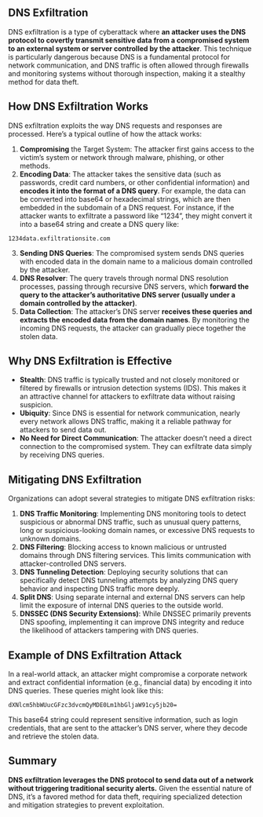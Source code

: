 ## DNS Exfiltration
DNS exfiltration is a type of cyberattack where **an attacker uses the DNS protocol to covertly transmit sensitive data from a compromised system to an external system or server controlled by the attacker**. This technique is particularly dangerous because DNS is a fundamental protocol for network communication, and DNS traffic is often allowed through firewalls and monitoring systems without thorough inspection, making it a stealthy method for data theft.

## How DNS Exfiltration Works
DNS exfiltration exploits the way DNS requests and responses are processed. Here’s a typical outline of how the attack works:
1. **Compromising** the Target System: The attacker first gains access to the victim’s system or network through malware, phishing, or other methods.
2. **Encoding Data**: The attacker takes the sensitive data (such as passwords, credit card numbers, or other confidential information) and **encodes it into the format of a DNS query**. For example, the data can be converted into base64 or hexadecimal strings, which are then embedded in the subdomain of a DNS request.
For instance, if the attacker wants to exfiltrate a password like “1234”, they might convert it into a base64 string and create a DNS query like:

```
1234data.exfiltrationsite.com
```

3. **Sending DNS Queries**: The compromised system sends DNS queries with encoded data in the domain name to a malicious domain controlled by the attacker.
4. **DNS Resolver**: The query travels through normal DNS resolution processes, passing through recursive DNS servers, which **forward the query to the attacker’s authoritative DNS server (usually under a domain controlled by the attacker)**.
5. **Data Collection**: The attacker’s DNS server **receives these queries and extracts the encoded data from the domain names**. By monitoring the incoming DNS requests, the attacker can gradually piece together the stolen data.

## Why DNS Exfiltration is Effective
- **Stealth**: DNS traffic is typically trusted and not closely monitored or filtered by firewalls or intrusion detection systems (IDS). This makes it an attractive channel for attackers to exfiltrate data without raising suspicion.
- **Ubiquity**: Since DNS is essential for network communication, nearly every network allows DNS traffic, making it a reliable pathway for attackers to send data out.
- **No Need for Direct Communication**: The attacker doesn’t need a direct connection to the compromised system. They can exfiltrate data simply by receiving DNS queries.

## Mitigating DNS Exfiltration
Organizations can adopt several strategies to mitigate DNS exfiltration risks:
1. **DNS Traffic Monitoring**: Implementing DNS monitoring tools to detect suspicious or abnormal DNS traffic, such as unusual query patterns, long or suspicious-looking domain names, or excessive DNS requests to unknown domains.
2. **DNS Filtering**: Blocking access to known malicious or untrusted domains through DNS filtering services. This limits communication with attacker-controlled DNS servers.
3. **DNS Tunneling Detection**: Deploying security solutions that can specifically detect DNS tunneling attempts by analyzing DNS query behavior and inspecting DNS traffic more deeply.
4. **Split DNS**: Using separate internal and external DNS servers can help limit the exposure of internal DNS queries to the outside world.
5. **DNSSEC (DNS Security Extensions)**: While DNSSEC primarily prevents DNS spoofing, implementing it can improve DNS integrity and reduce the likelihood of attackers tampering with DNS queries.

## Example of DNS Exfiltration Attack
In a real-world attack, an attacker might compromise a corporate network and extract confidential information (e.g., financial data) by encoding it into DNS queries. These queries might look like this:

```
dXNlcm5hbWUucGFzc3dvcmQyMDE0Lm1hbGljaW91cy5jb20=
```

This base64 string could represent sensitive information, such as login credentials, that are sent to the attacker’s DNS server, where they decode and retrieve the stolen data.

## Summary
**DNS exfiltration leverages the DNS protocol to send data out of a network without triggering traditional security alerts.** Given the essential nature of DNS, it’s a favored method for data theft, requiring specialized detection and mitigation strategies to prevent exploitation.
